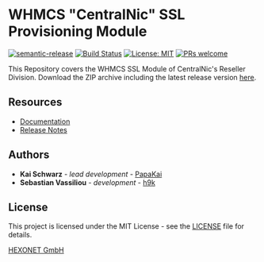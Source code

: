 # WHMCS "CentralNic" SSL Provisioning Module #

[![semantic-release](https://img.shields.io/badge/%20%20%F0%9F%93%A6%F0%9F%9A%80-semantic--release-e10079.svg)](https://github.com/semantic-release/semantic-release)
[![Build Status](https://github.com/hexonet/whmcs-ispapi-ssl/workflows/Release/badge.svg?branch=master)](https://github.com/hexonet/whmcs-ispapi-ssl/workflows/Release/badge.svg?branch=master)
[![License: MIT](https://img.shields.io/badge/License-MIT-blue.svg)](https://opensource.org/licenses/MIT)
[![PRs welcome](https://img.shields.io/badge/PRs-welcome-brightgreen.svg)](https://github.com/hexonet/whmcs-ispapi-ssl/blob/master/CONTRIBUTING.md)

This Repository covers the WHMCS SSL Module of CentralNic's Reseller Division. Download the ZIP archive including the latest release version [here](https://github.com/centralnic-reseller/whmcs-ssl/raw/master/whmcs-cnic-ssl-latest.zip).

## Resources ##

* [Documentation](https://centralnic-reseller.github.io/centralnic-reseller/docs/hexonet/whmcs/whmcs-ispapi-ssl/)
* [Release Notes](https://github.com/hexonet/whmcs-ispapi-ssl/releases)

## Authors ##

* **Kai Schwarz** - *lead development* - [PapaKai](https://github.com/papakai)
* **Sebastian Vassiliou** - *development* - [h9k](https://github.com/h9k)

## License ##

This project is licensed under the MIT License - see the [LICENSE](https://github.com/hexonet/whmcs-ispapi-ssl/blob/master/LICENSE) file for details.

[HEXONET GmbH](https://hexonet.net)
